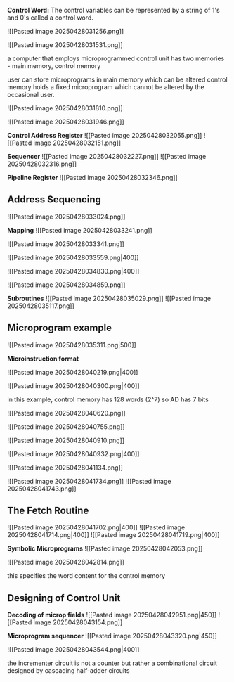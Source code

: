 **Control Word:** The control variables can be represented by a string of 1's and 0's called a control word.

![[Pasted image 20250428031256.png]]

![[Pasted image 20250428031531.png]]

a computer that employs microprogrammed control unit has two memories - main memory, control memory

user can store microprograms in main memory which can be altered
control memory holds a fixed microprogram which cannot be altered by the occasional user.

![[Pasted image 20250428031810.png]]

![[Pasted image 20250428031946.png]]

**Control Address Register**
![[Pasted image 20250428032055.png]]
![[Pasted image 20250428032151.png]]

**Sequencer**
![[Pasted image 20250428032227.png]]
![[Pasted image 20250428032316.png]]

**Pipeline Register**
![[Pasted image 20250428032346.png]]

## Address Sequencing

![[Pasted image 20250428033024.png]]

**Mapping**
![[Pasted image 20250428033241.png]]

![[Pasted image 20250428033341.png]]

![[Pasted image 20250428033559.png|400]]

![[Pasted image 20250428034830.png|400]]

![[Pasted image 20250428034859.png]]

**Subroutines**
![[Pasted image 20250428035029.png]]
![[Pasted image 20250428035117.png]]

## Microprogram example

![[Pasted image 20250428035311.png|500]]

**Microinstruction format**

![[Pasted image 20250428040219.png|400]]

![[Pasted image 20250428040300.png|400]]

in this example, control memory has 128 words (2^7) so AD has 7 bits

![[Pasted image 20250428040620.png]]

![[Pasted image 20250428040755.png]]

![[Pasted image 20250428040910.png]]

![[Pasted image 20250428040932.png|400]]

![[Pasted image 20250428041134.png]]


![[Pasted image 20250428041734.png]]
![[Pasted image 20250428041743.png]]
## The Fetch Routine

![[Pasted image 20250428041702.png|400]]
![[Pasted image 20250428041714.png|400]]
![[Pasted image 20250428041719.png|400]]

**Symbolic Microprograms**
![[Pasted image 20250428042053.png]]

![[Pasted image 20250428042814.png]]

this specifies the word content for the control memory

## Designing of Control Unit

**Decoding of microp fields**
![[Pasted image 20250428042951.png|450]]
![[Pasted image 20250428043154.png]]

**Microprogram sequencer**
![[Pasted image 20250428043320.png|450]]

![[Pasted image 20250428043544.png|400]]

the incrementer circuit is not a counter but rather a combinational circuit designed by cascading half-adder circuits